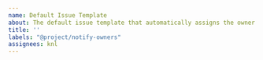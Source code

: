 ```yaml
---
name: Default Issue Template
about: The default issue template that automatically assigns the owner.
title: ''
labels: "@project/notify-owners"
assignees: knl
---
```


